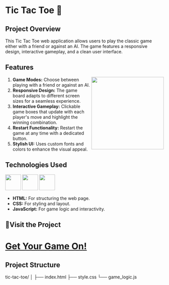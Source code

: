 # Tic Tac Toe 🎲

## Project Overview

This Tic Tac Toe web application allows users to play the classic game either with a friend or against an AI. The game features a responsive design, interactive gameplay, and a clean user interface.


## Features
<img  align='right' src="https://png.pngtree.com/png-clipart/20230917/original/pngtree-tic-tac-toe-game-icon-in-a-square-shape-with-colorful-png-image_12280579.png"
width="230">
1. **Game Modes:**  Choose between playing with a friend or against an AI.
2. **Responsive Design:** The game board adapts to different screen sizes for a seamless experience.
3. **Interactive Gameplay:** Clickable game boxes that update with each player's move and highlight the winning combination.
4. **Restart Functionality:** Restart the game at any time with a dedicated button.
5. **Stylish UI:** Uses custom fonts and colors to enhance the visual appeal.


##  Technologies Used

 <img height="50" width="50" src="https://img.icons8.com/color/48/000000/html-5.png" /> <img height="50" width="50" src="https://img.icons8.com/color/48/000000/css3.png" /> <img height="50" width="50" src="https://img.icons8.com/color/48/000000/javascript.png"/>

- **HTML:** For structuring the web page.
- **CSS:** For styling and layout.
- **JavaScript:** For game logic and interactivity.

## 🔗Visit the Project

# [Get Your Game On!](https://priyatechky.neocities.org/Tic-Tac-Toe/)



## Project Structure

tic-tac-toe/
│
├── index.html
├── style.css
└── game_logic.js
